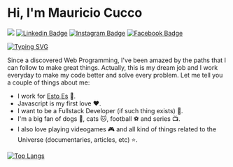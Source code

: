 # Hi, I'm Mauricio Cucco

![](https://cdn.hackernoon.com/images/ckxz-5-f-75-v-00-z-00-as-638-qw-6-ofc.jpg)
[![Linkedin Badge](https://img.shields.io/badge/-LinkedIn-0e76a8?style=flat-square&logo=linkedin&logoColor=white)](https://www.linkedin.com/in/mauricucco/)
[![Instagram Badge](https://img.shields.io/badge/-Instagram-e4405f?style=flat-square&logo=instagram&logoColor=white)](https://www.instagram.com/mauricucco/)
[![Facebook Badge](https://img.shields.io/badge/-Facebook-2734f0?style=flat-square&logo=facebook&logoColor=white)](https://www.facebook.com/mauricucco/)

[![Typing SVG](https://readme-typing-svg.herokuapp.com?size=24&color=865DF7&lines=Nice+to+meet+you!;I'm+an+Argentinian+Web+Programmer)](https://git.io/typing-svg)

Since a discovered Web Programming, I've been amazed by the paths that I can follow to make great things. Actually, this is my dream job and I work everyday to make my code better and solve every problem. Let me tell you a couple of things about me:

- I work for [Esto Es](https://www.estoes.me/) :rocket:.
- Javascript is my first love :heart:.
- I want to be a Fullstack Developer (if such thing exists) :muscle:.
- I'm a big fan of dogs :dog:, cats :cat:, football :soccer: and series :tv:.
- I also love playing videogames :video_game: and all kind of things related to the Universe (documentaries, articles, etc) :star:.

[![Top Langs](https://github-readme-stats.vercel.app/api/top-langs/?username=mauriciocucco&layout=compact)](https://github.com/mauriciocucco/github-readme-stats)
